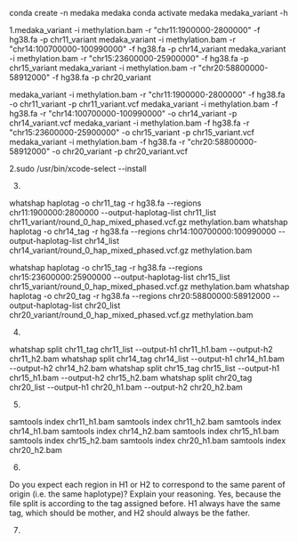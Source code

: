 
conda create -n medaka medaka
conda activate medaka
medaka_variant -h

1.medaka_variant -i methylation.bam -r "chr11:1900000-2800000" -f hg38.fa -p chr11_variant
medaka_variant -i methylation.bam	-r "chr14:100700000-100990000" -f hg38.fa -p chr14_variant
medaka_variant -i methylation.bam	-r "chr15:23600000-25900000" -f hg38.fa -p chr15_variant
medaka_variant -i methylation.bam	-r "chr20:58800000-58912000" -f hg38.fa -p chr20_variant

medaka_variant -i methylation.bam -r "chr11:1900000-2800000" -f hg38.fa -o chr11_variant  -p chr11_variant.vcf
medaka_variant -i methylation.bam -f hg38.fa -r "chr14:100700000-100990000" -o chr14_variant  -p chr14_variant.vcf
medaka_variant -i methylation.bam -f hg38.fa -r "chr15:23600000-25900000" -o chr15_variant  -p chr15_variant.vcf
medaka_variant -i methylation.bam -f hg38.fa -r "chr20:58800000-58912000" -o chr20_variant  -p chr20_variant.vcf

2.sudo /usr/bin/xcode-select --install

3.
whatshap haplotag -o chr11_tag -r hg38.fa --regions chr11:1900000:2800000 --output-haplotag-list chr11_list chr11_variant/round_0_hap_mixed_phased.vcf.gz methylation.bam
whatshap haplotag -o chr14_tag -r hg38.fa --regions chr14:100700000:100990000 --output-haplotag-list chr14_list chr14_variant/round_0_hap_mixed_phased.vcf.gz methylation.bam


whatshap haplotag -o chr15_tag -r hg38.fa --regions chr15:23600000:25900000 --output-haplotag-list chr15_list chr15_variant/round_0_hap_mixed_phased.vcf.gz methylation.bam
whatshap haplotag -o chr20_tag -r hg38.fa --regions chr20:58800000:58912000 --output-haplotag-list chr20_list chr20_variant/round_0_hap_mixed_phased.vcf.gz methylation.bam



4.
whatshap split chr11_tag chr11_list --output-h1 chr11_h1.bam --output-h2 chr11_h2.bam
whatshap split chr14_tag chr14_list --output-h1 chr14_h1.bam --output-h2 chr14_h2.bam
whatshap split chr15_tag chr15_list --output-h1 chr15_h1.bam --output-h2 chr15_h2.bam
whatshap split chr20_tag chr20_list --output-h1 chr20_h1.bam --output-h2 chr20_h2.bam

5.
samtools index chr11_h1.bam
samtools index chr11_h2.bam 
samtools index chr14_h1.bam
samtools index chr14_h2.bam
samtools index chr15_h1.bam
samtools index chr15_h2.bam
samtools index chr20_h1.bam
samtools index chr20_h2.bam

6.
Do you expect each region in H1 or H2 to correspond to the same parent of origin (i.e. the same haplotype)? Explain your reasoning.
Yes, because the file split is according to the tag assigned before. H1 always have the same tag, which should be mother, and H2 should always be the father.

7.
